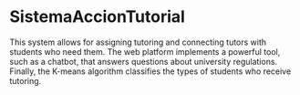 # SistemaAccionTutorial
This system allows for assigning tutoring and connecting tutors with students who need them. The web platform implements a powerful tool, such as a chatbot, that answers questions about university regulations. Finally, the K-means algorithm classifies the types of students who receive tutoring.
